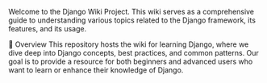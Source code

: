 Welcome to the Django Wiki Project. This wiki serves as a comprehensive guide to understanding various topics related to the Django framework, its features, and its usage.

📖 Overview
This repository hosts the wiki for learning Django, where we dive deep into Django concepts, best practices, and common patterns. Our goal is to provide a resource for both beginners and advanced users who want to learn or enhance their knowledge of Django.
